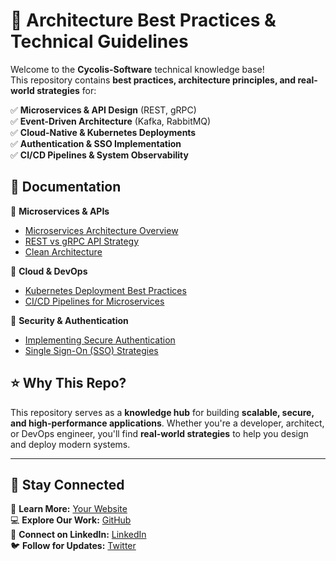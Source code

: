 # 🚀 Architecture Best Practices & Technical Guidelines  

Welcome to the **Cycolis-Software** technical knowledge base!  
This repository contains **best practices, architecture principles, and real-world strategies** for:  

✅ **Microservices & API Design** (REST, gRPC)  
✅ **Event-Driven Architecture** (Kafka, RabbitMQ)  
✅ **Cloud-Native & Kubernetes Deployments**  
✅ **Authentication & SSO Implementation**  
✅ **CI/CD Pipelines & System Observability**  

## 📂 Documentation  

📌 **Microservices & APIs**  
- [Microservices Architecture Overview](docs/microservices-overview.md)  
- [REST vs gRPC API Strategy](docs/rest-vs-grpc.md)
- [Clean Architecture](docs/clean-architecture.md)

📌 **Cloud & DevOps**  
- [Kubernetes Deployment Best Practices](docs/kubernetes-best-practices.md)  
- [CI/CD Pipelines for Microservices](docs/ci-cd-best-practices.md)  

📌 **Security & Authentication**  
- [Implementing Secure Authentication](docs/authentication.md)  
- [Single Sign-On (SSO) Strategies](docs/sso-strategy.md)  

## ⭐ Why This Repo?
This repository serves as a **knowledge hub** for building **scalable, secure, and high-performance applications**. Whether you're a developer, architect, or DevOps engineer, you'll find **real-world strategies** to help you design and deploy modern systems.  

---
## 🚀 Stay Connected
🔗 **Learn More:** [Your Website](https://cycolis-software.ro/home)  
💻 **Explore Our Work:** [GitHub](https://github.com/Cycolis-Software)  
💼 **Connect on LinkedIn:** [LinkedIn](https://www.linkedin.com/company/cycolis-software)  
🐦 **Follow for Updates:** [Twitter](https://x.com/CycolisSoftware) 
